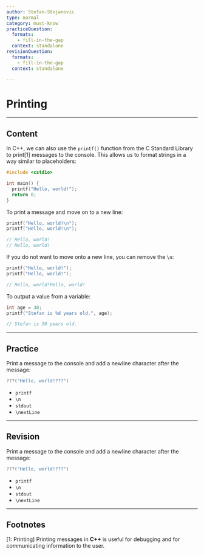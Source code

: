 ```yaml
---
author: Stefan-Stojanovic
type: normal
category: must-know
practiceQuestion:
  formats:
    - fill-in-the-gap
  context: standalone
revisionQuestion:
  formats:
    - fill-in-the-gap
  context: standalone

---
```


# Printing

---

## Content

In C++, we can also use the `printf()` function from the C Standard Library to print[1] messages to the console. This  allows us to format strings in a way similar to placeholders:

```cpp
#include <cstdio>

int main() {
  printf("Hello, world!");
  return 0;
}
```

To print a message and move on to a new line:
```cpp
printf("Hello, world!\n");
printf("Hello, world!\n");

// Hello, world!
// Hello, world!
```

If you do not want to move onto a new line, you can remove the `\n`:
```cpp
printf("Hello, world!");
printf("Hello, world!");

// Hello, world!Hello, world!
```

To output a value from a variable:
```cpp
int age = 30;
printf("Stefan is %d years old.", age);

// Stefan is 30 years old.
```


---
## Practice

Print a message to the console and add a newline character after the message:
```cpp
???("Hello, world!???")
```

- `printf`
- `\n`
- `stdout`
- `\nextLine`

---
## Revision

Print a message to the console and add a newline character after the message:
```cpp
???("Hello, world!???")
```

- `printf`
- `\n`
- `stdout`
- `\nextLine`


---
## Footnotes

[1: Printing]
Printing messages in **C++** is useful for debugging and for communicating information to the user.
